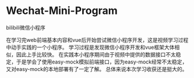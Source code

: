 # Wechat-Mini-Program
bilibili微信小程序

在学习完web前端基本内容和vue后开始尝试微信小程序开发，这是视频学习过程中动手实践的一个小程序。
学习过程是发现微信小程序开发和vue框架大体相似，因此上手比较快。
在实践本小程序期间由于视频中提供的数据接口不太稳定，于是学会了使用easy-mock模拟前端接口，因为easy-mock经常不太稳定，又对easy-mock的本地部署有了一定了解。
总体来说本次学习收获还是挺大的。
